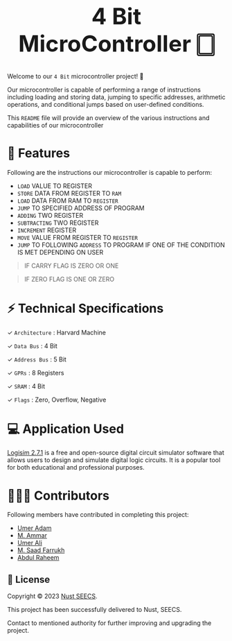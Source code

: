 <h1 align="center" style="font-size: 52px;" > 4 Bit MicroController  🀆 </h1>

 Welcome to our `4 Bit` microcontroller project! 👋
 
Our microcontroller is capable of performing a range of instructions including loading and storing data, jumping to specific addresses, arithmetic operations, and conditional jumps based on user-defined conditions. 

This `README` file will provide an overview of the various instructions and capabilities of our microcontroller


# 🚀 Features

Following are the instructions our microcontroller is capable to perform:

- `LOAD` VALUE TO REGISTER  
- `STORE` DATA FROM REGISTER TO `RAM`
- `LOAD` DATA FROM RAM TO `REGISTER`
- `JUMP` TO SPECIFIED ADDRESS OF PROGRAM
- `ADDING` TWO REGISTER
- `SUBTRACTING` TWO REGISTER
- `INCREMENT` REGISTER
- `MOVE` VALUE FROM REGISTER TO `REGISTER`
- `JUMP` TO FOLLOWING `ADDRESS` TO PROGRAM IF ONE OF THE CONDITION IS MET DEPENDING ON USER

> IF CARRY FLAG IS ZERO OR ONE


>  IF ZERO FLAG IS ONE OR ZERO

# ⚡ Technical Specifications 

  ✓  `Architecture` : Harvard Machine

  ✓  `Data Bus`     : 4 Bit

  ✓  `Address Bus`  : 5 Bit

  ✓  `GPRs`         : 8 Registers

  ✓  `SRAM`         : 4 Bit

  ✓  `Flags`        : Zero, Overflow, Negative 


# 💻 Application Used
  [Logisim 2.7.1](https://sourceforge.net/projects/circuit/files/2.7.x/2.7.1/logisim-win-2.7.1.exe/download) is a free and open-source digital circuit simulator software that allows users to design and simulate digital logic circuits. It is a popular tool for both educational and professional purposes.


# 👨🏻‍💻 Contributors 

Following members have contributed in completing this project:
-  [Umer Adam](https://github.com/UmarAdam9)
-  [M. Ammar](https://github.com/LCCERO)
-  [Umer Ali](https://github.com/user38git)
-  [M. Saad Farrukh](https://github.com/fsaad06)
-  [Abdul Raheem](https://github.com/aghani-coder)

## 📝 License

Copyright © 2023 [Nust SEECS](https://seecs.nust.edu.pk/).

This project has been successfully delivered to Nust, SEECS.

Contact to mentioned authority for further improving and upgrading the project.


